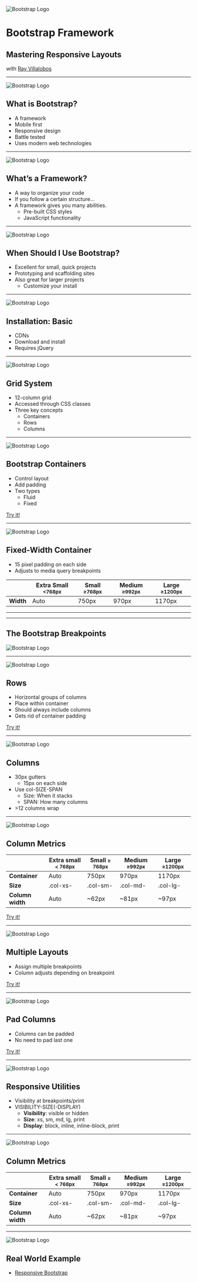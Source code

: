 ![Bootstrap Logo](../images/bootstraplogo.png)<!-- .element: style="height: 200px;"-->
# Bootstrap Framework
## Mastering Responsive Layouts

<div class="small">with <a href="http://en.gravatar.com/planetoftheweb">Ray Villalobos</a></div>

---
![Bootstrap Logo](../images/bootstraplogo.png)<!-- .element: style="height: 130px; padding-right: 20px;"-->
## What is Bootstrap?

- A framework<!-- .element: class="fragment"-->
- Mobile first<!-- .element: class="fragment"-->
- Responsive design<!-- .element: class="fragment"-->
- Battle tested<!-- .element: class="fragment"-->
- Uses modern web technologies<!-- .element: class="fragment"-->

---
![Bootstrap Logo](../images/bootstraplogo.png)<!-- .element: style="height: 130px; padding-right: 20px;"-->
## What’s a Framework?
- A way to organize your code<!-- .element: class="fragment"-->
- If you follow a certain structure…<!-- .element: class="fragment"-->
- A framework gives you many abilities.<!-- .element: class="fragment"-->
  - Pre-built CSS styles<!-- .element: class="fragment"-->
  - JavaScript functionality<!-- .element: class="fragment"-->

---
![Bootstrap Logo](../images/bootstraplogo.png)<!-- .element: style="height: 130px; padding-right: 20px;"-->
## When Should I Use Bootstrap?
- Excellent for small, quick projects<!-- .element: class="fragment"-->
- Prototyping and scaffolding sites<!-- .element: class="fragment"-->
- Also great for larger projects<!-- .element: class="fragment"-->
  - Customize your install<!-- .element: class="fragment"-->

---
![Bootstrap Logo](../images/bootstraplogo.png)<!-- .element: style="height: 130px; padding-right: 20px;"-->
## Installation: Basic
- CDNs<!-- .element: class="fragment"-->
- Download and install<!-- .element: class="fragment"-->
- Requires jQuery<!-- .element: class="fragment"-->

---
![Bootstrap Logo](../images/bootstraplogo.png)<!-- .element: style="height: 130px; padding-right: 20px;"-->
## Grid System
- 12-column grid<!-- .element: class="fragment"-->
- Accessed through CSS classes<!-- .element: class="fragment"-->
- Three key concepts<!-- .element: class="fragment"-->
  - Containers<!-- .element: class="fragment"-->
  - Rows<!-- .element: class="fragment"-->
  - Columns<!-- .element: class="fragment"-->


---
![Bootstrap Logo](../images/bootstraplogo.png)<!-- .element: style="height: 130px; padding-right: 20px;"-->

## Bootstrap Containers
- Control layout<!-- .element: class="fragment"-->
- Add padding<!-- .element: class="fragment"-->
- Two types<!-- .element: class="fragment"-->
  - Fluid<!-- .element: class="fragment"-->
  - Fixed<!-- .element: class="fragment"-->

<p class="fragment"><a class="jsbin-embed" href="http://jsbin.com/sozuho/3/edit?html,css,output">Try it!</a></p>

---

![Bootstrap Logo](../images/bootstraplogo.png)<!-- .element: style="height: 130px; padding-right: 20px;"-->
## Fixed-Width Container
- 15 pixel padding on each side<!-- .element: class="fragment"-->
- Adjusts to media query breakpoints<!-- .element: class="fragment"-->

| |  Extra Small <small><768px</small> | Small <small>≥768px</small> | Medium <small>≥992px</small> | Large <small>≥1200px</small> |
|---|---|---|---|---|
| **Width** | Auto | 750px | 970px | 1170px |
<!-- .element: class="fragment"-->

---



---

## The Bootstrap Breakpoints
![Bootstrap Logo](../images/bootstrap_grid.png)

---

![Bootstrap Logo](../images/bootstraplogo.png)<!-- .element: style="height: 130px; padding-right: 20px;"-->
## Rows

- Horizontal groups of columns<!-- .element: class="fragment"-->
- Place within container<!-- .element: class="fragment"-->
- Should always include columns<!-- .element: class="fragment"-->
- Gets rid of container padding<!-- .element: class="fragment"-->


<p class="fragment"><a class="jsbin-embed" href="http://jsbin.com/sozuho/4/edit?html,output">Try it!</a></p>

---
![Bootstrap Logo](../images/bootstraplogo.png)<!-- .element: style="height: 130px; padding-right: 20px;"-->
## Columns
- 30px gutters<!-- .element: class="fragment"-->
  - 15px on each side<!-- .element: class="fragment"-->
- Use col-SIZE-SPAN<!-- .element: class="fragment"-->
  - Size: When it stacks<!-- .element: class="fragment"-->
  - SPAN: How many columns<!-- .element: class="fragment"-->
- &gt;12 columns wrap<!-- .element: class="fragment"-->

---

![Bootstrap Logo](../images/bootstraplogo.png)<!-- .element: style="height: 130px; padding-right: 20px;"-->
## Column Metrics

| |  Extra small <small>< 768px</small> | Small <small> ≥ 768px</small> | Medium <small>≥992px</small> | Large <small>≥1200px</small> |
|---|---|---|---|---|
| **Container** | Auto | 750px | 970px | 1170px |
| **Size**  | .col-xs- | .col-sm- | .col-md- | .col-lg- |
| **Column width** | Auto | ~62px | ~81px | ~97px |
<!-- .element: class="fragment"-->

<p class="fragment"><a class="jsbin-embed" href="http://jsbin.com/sozuho/9/edit?html,output">Try it!</a></p>

---

![Bootstrap Logo](../images/bootstraplogo.png)<!-- .element: style="height: 130px; padding-right: 20px;"-->
## Multiple Layouts

* Assign multiple breakpoints  <!-- .element: class="fragment"-->
* Column adjusts depending on breakpoint  <!-- .element: class="fragment"-->

<p class="fragment"><a class="jsbin-embed" href="http://jsbin.com/sozuho/10/edit?html,output">Try it!</a></p>

---

![Bootstrap Logo](../images/bootstraplogo.png)<!-- .element: style="height: 130px; padding-right: 20px;"-->
## Pad Columns

* Columns can be padded  <!-- .element: class="fragment"-->
* No need to pad last one  <!-- .element: class="fragment"-->

<p class="fragment"><a class="jsbin-embed" href="http://jsbin.com/sozuho/13/edit">Try it!</a></p>

---
![Bootstrap Logo](../images/bootstraplogo.png)<!-- .element: style="height: 130px; padding-right: 20px;"-->
## Responsive Utilities
- Visibility at breakpoints/print<!-- .element: class="fragment"-->
- VISIBILITY-SIZE(-DISPLAY)<!-- .element: class="fragment"-->
  - __Visibility__: visible or hidden
  - __Size__: xs, sm, md, lg, print
  - __Display__: block, inline, inline-block, print
---

![Bootstrap Logo](../images/bootstraplogo.png)<!-- .element: style="height: 130px; padding-right: 20px;"-->
## Column Metrics

| |  Extra small <small>< 768px</small> | Small <small> ≥ 768px</small> | Medium <small>≥992px</small> | Large <small>≥1200px</small> |
|---|---|---|---|---|
| **Container** | Auto | 750px | 970px | 1170px |
| **Size**  | .col-xs- | .col-sm- | .col-md- | .col-lg- |
| **Column width** | Auto | ~62px | ~81px | ~97px |
<!-- .element: class="fragment"-->

---

![Bootstrap Logo](../images/bootstraplogo.png)<!-- .element: style="height: 130px; padding-right: 20px;"-->
## Real World Example

* [Responsive Bootstrap](http://iviewsource.com/exercises/responsivebootstrap/)
